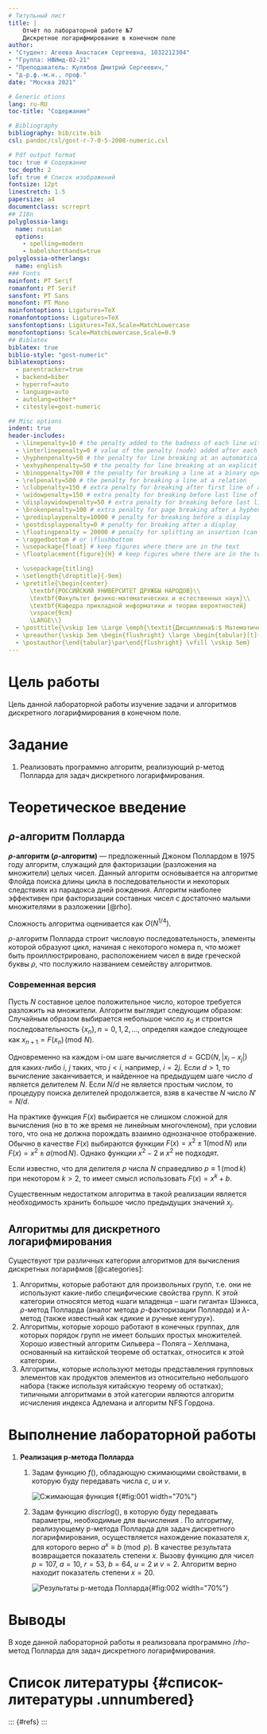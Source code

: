 ```yaml
---
# Титульный лист
title: |
    Отчёт по лабораторной работе №7  
    Дискретное логарифмирование в конечном поле
author:
- "Студент: Агеева Анастасия Сергеевна, 1032212304"
- "Группа: НФИмд-02-21"
- "Преподаватель: Кулябов Дмитрий Сергеевич,"
- "д-р.ф.-м.н., проф."
date: "Москва 2021"

# Generic otions
lang: ru-RU
toc-title: "Содержание"

# Bibliography
bibliography: bib/cite.bib
csl: pandoc/csl/gost-r-7-0-5-2008-numeric.csl

# Pdf output format
toc: true # Содержание
toc_depth: 2
lof: true # Список изображений
fontsize: 12pt
linestretch: 1.5
papersize: a4
documentclass: scrreprt
## I18n
polyglossia-lang:
  name: russian
  options:
	- spelling=modern
	- babelshorthands=true
polyglossia-otherlangs:
  name: english
### Fonts
mainfont: PT Serif
romanfont: PT Serif
sansfont: PT Sans
monofont: PT Mono
mainfontoptions: Ligatures=TeX
romanfontoptions: Ligatures=TeX
sansfontoptions: Ligatures=TeX,Scale=MatchLowercase
monofontoptions: Scale=MatchLowercase,Scale=0.9
## Biblatex
biblatex: true
biblio-style: "gost-numeric"
biblatexoptions:
  - parentracker=true
  - backend=biber
  - hyperref=auto
  - language=auto
  - autolang=other*
  - citestyle=gost-numeric

## Misc options
indent: true
header-includes:
  - \linepenalty=10 # the penalty added to the badness of each line within a paragraph (no associated penalty node) Increasing the value makes tex try to have fewer lines in the paragraph.
  - \interlinepenalty=0 # value of the penalty (node) added after each line of a paragraph.
  - \hyphenpenalty=50 # the penalty for line breaking at an automatically inserted hyphen
  - \exhyphenpenalty=50 # the penalty for line breaking at an explicit hyphen
  - \binoppenalty=700 # the penalty for breaking a line at a binary operator
  - \relpenalty=500 # the penalty for breaking a line at a relation
  - \clubpenalty=150 # extra penalty for breaking after first line of a paragraph
  - \widowpenalty=150 # extra penalty for breaking before last line of a paragraph
  - \displaywidowpenalty=50 # extra penalty for breaking before last line before a display math
  - \brokenpenalty=100 # extra penalty for page breaking after a hyphenated line
  - \predisplaypenalty=10000 # penalty for breaking before a display
  - \postdisplaypenalty=0 # penalty for breaking after a display
  - \floatingpenalty = 20000 # penalty for splitting an insertion (can only be split footnote in standard LaTeX)
  - \raggedbottom # or \flushbottom
  - \usepackage{float} # keep figures where there are in the text
  - \floatplacement{figure}{H} # keep figures where there are in the text

  - \usepackage{titling}
  - \setlength{\droptitle}{-9em}
  - \pretitle{\begin{center}
      \textbf{РОССИЙСКИЙ УНИВЕРСИТЕТ ДРУЖБЫ НАРОДОВ}\\
      \textbf{Факультет физико-математических и естественных наук}\\
      \textbf{Кафедра прикладной информатики и теории вероятностей}
      \vspace{9cm}
      \LARGE\\}
  - \posttitle{\vskip 1em \Large \emph{\textit{Дисциплина$:$ Математические основы защиты информации и информационной безопасности}} \end{center}}
  - \preauthor{\vskip 3em \begin{flushright} \large \begin{tabular}[t]{c}}
  - \postauthor{\end{tabular}\par\end{flushright} \vfill \vskip 5em}
---
```


# Цель работы

Цель данной лабораторной работы изучение задачи и алгоритмов дискретного логарифмирования в конечном поле.

# Задание

1.  Реализовать программно алгоритм, реализующий p-метод Полларда для задач дискретного логарифмирования.

# Теоретическое введение

## $\rho$-алгоритм Полларда

**$\rho$-алгоритм ($\rho$-алгоритм)** — предложенный Джоном Поллардом в 1975 году алгоритм, служащий для факторизации (разложения на множители) целых чисел. Данный алгоритм основывается на алгоритме Флойда поиска длины цикла в последовательности и некоторых следствиях из парадокса дней рождения. Алгоритм наиболее эффективен при факторизации составных чисел с достаточно малыми множителями в разложении [@rho]. 

Сложность алгоритма оценивается как $O(N^{1/4})$.

$\rho$-алгоритм Полларда строит числовую последовательность, элементы которой образуют цикл, начиная с некоторого номера n, что может быть проиллюстрировано, расположением чисел в виде греческой буквы $\rho$, что послужило названием семейству алгоритмов.

### Современная версия

Пусть $N$ составное целое положительное число, которое требуется разложить на множители. Алгоритм выглядит следующим образом:
Случайным образом выбирается небольшое число $x_{0}$ и строится последовательность $\{x_{n}\},n=0,1,2,...$, определяя каждое следующее как $x_{n+1}=F(x_{n})\,(\mathrm {mod} \,\,N)$.

Одновременно на каждом i-ом шаге вычисляется $d=\mathrm {GCD} (N,|x_{i}-x_{j}|)$ для каких-либо $i$, $j$ таких, что $j<i$, например, $i=2j$.
Если $d>1$, то вычисление заканчивается, и найденное на предыдущем шаге число $d$ является делителем $N$. Если $N/d$ не является простым числом, то процедуру поиска делителей продолжается, взяв в качестве $N$ число $N'=N/d$.

На практике функция $F(x)$ выбирается не слишком сложной для вычисления (но в то же время не линейным многочленом), при условии того, что она не должна порождать взаимно однозначное отображение. Обычно в качестве $F(x)$ выбираются функции $F(x)=x^{2}\pm 1(\mathrm {mod} \,N)$ или $F(x)=x^{2}\pm a(\mathrm {mod} \,N)$. Однако функции $x^{2}-2$ и $x^{2}$ не подходят.

Если известно, что для делителя $p$ числа $N$ справедливо $p\equiv 1\,(\mathrm {mod} \,k)$ при некотором $k>2$, то имеет смысл использовать $F(x)=x^{k}+b$.

Существенным недостатком алгоритма в такой реализации является необходимость хранить большое число предыдущих значений $x_{j}$.

## Алгоритмы для дискретного логарифмирования

Существуют три различных категории алгоритмов для вычисления дискретных логарифмов [@categories]:

1. Алгоритмы, которые работают для произвольных групп, т.е. они не используют какие-либо специфические свойства групп. К этой категории относятся метод «шаги младенца – шаги гиганта» Шэнкса, $\rho$-метод Полларда (аналог метода $\rho$-факторизации Полларда) и $\lambda$-метод (также известный как «дикие и ручные кенгуру»).
2. Алгоритмы, которые хорошо работают в конечных группах, для которых порядок групп не имеет больших простых множителей. Хорошо известный алгоритм Сильвера – Поляга – Хеллмана, основанный на китайской теореме об остатках, относится к этой категории.
3. Алгоритмы, которые используют методы представления групповых элементов как продуктов элементов из относительно небольшого набора (также используя китайскую теорему об остатках); типичными алгоритмами в этой категории являются алгоритм исчисления индекса Адлемана и алгоритм NFS Гордона.

# Выполнение лабораторной работы

1. **Реализация p-метода Полларда**

   1. Задам функцию $f()$, обладающую сжимающими свойствами, в которую буду передавать числа $c$, $u$ и $v$.

      ![Сжимающая функция f](image/f_x.jpg){#fig:001 width="70%"}

   2. Задам функцию $discrlog()$, в которую буду передавать параметры, необходимые для вычисления . По алгоритму, реализующему p-метода Полларда для задач дискретного логарифмирования, осуществляется нахождение показателя $x$, для которого верно $a^{x}\equiv b{\pmod {p}}$. В качестве результата возвращается показатель степени $x$. Вызову функцию для чисел $p = 107$, $a = 10$, $r = 53$, $b = 64$, $u = 2$ и $v = 2$. Алгоритм верно находит показатель степени $x = 20$.

      ![Результаты p-метода Полларда](image/discrlog.jpg){#fig:002 width="70%"}
      
      

# Выводы

В ходе данной лабораторной работы я реализовала программно $/rho$-метод Полларда для задач дискретного логарифмирования.

# Список литературы {#список-литературы .unnumbered}

::: {#refs}
:::
